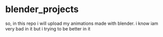 # blender_projects
so, in this repo i will upload my animations made with blender. i know iam very bad in it but i trying to be better in it
